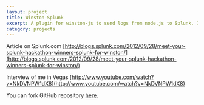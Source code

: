 ```yaml
---
layout: project
title: Winston-Splunk
excerpt: A plugin for winston-js to send logs from node.js to Splunk. I won the Splunk Hackathon @ .conf 2012 with this project.
category: projects
---
```


Article on Splunk.com [http://blogs.splunk.com/2012/09/28/meet-your-splunk-hackathon-winners-splunk-for-winston/](http://blogs.splunk.com/2012/09/28/meet-your-splunk-hackathon-winners-splunk-for-winston/)

Interview of me in Vegas [http://www.youtube.com/watch?v=NkDVNPW1dX8](http://www.youtube.com/watch?v=NkDVNPW1dX8)

You can fork GitHub repository [here](https://github.com/erichelgeson/winston-splunk "Winston-Splunk").